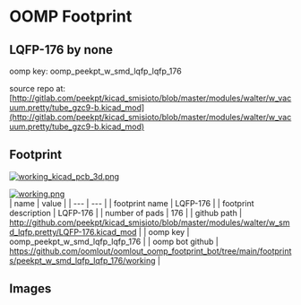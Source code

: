 # OOMP Footprint  
## LQFP-176  by none  
  
oomp key: oomp_peekpt_w_smd_lqfp_lqfp_176  
  
source repo at: [http://gitlab.com/peekpt/kicad_smisioto/blob/master/modules/walter/w_vacuum.pretty/tube_gzc9-b.kicad_mod](http://gitlab.com/peekpt/kicad_smisioto/blob/master/modules/walter/w_vacuum.pretty/tube_gzc9-b.kicad_mod)  
## Footprint  
  
[![working_kicad_pcb_3d.png](working_kicad_pcb_3d_600.png)](working_kicad_pcb_3d.png)  
  
[![working.png](working_600.png)](working.png)  
| name | value | 
| --- | --- | 
| footprint name | LQFP-176 | 
| footprint description | LQFP-176 | 
| number of pads | 176 | 
| github path | http://github.com/peekpt/kicad_smisioto/blob/master/modules/walter/w_smd_lqfp.pretty/LQFP-176.kicad_mod | 
| oomp key | oomp_peekpt_w_smd_lqfp_lqfp_176 | 
| oomp bot github | https://github.com/oomlout/oomlout_oomp_footprint_bot/tree/main/footprints/peekpt_w_smd_lqfp_lqfp_176/working | 
## Images  
